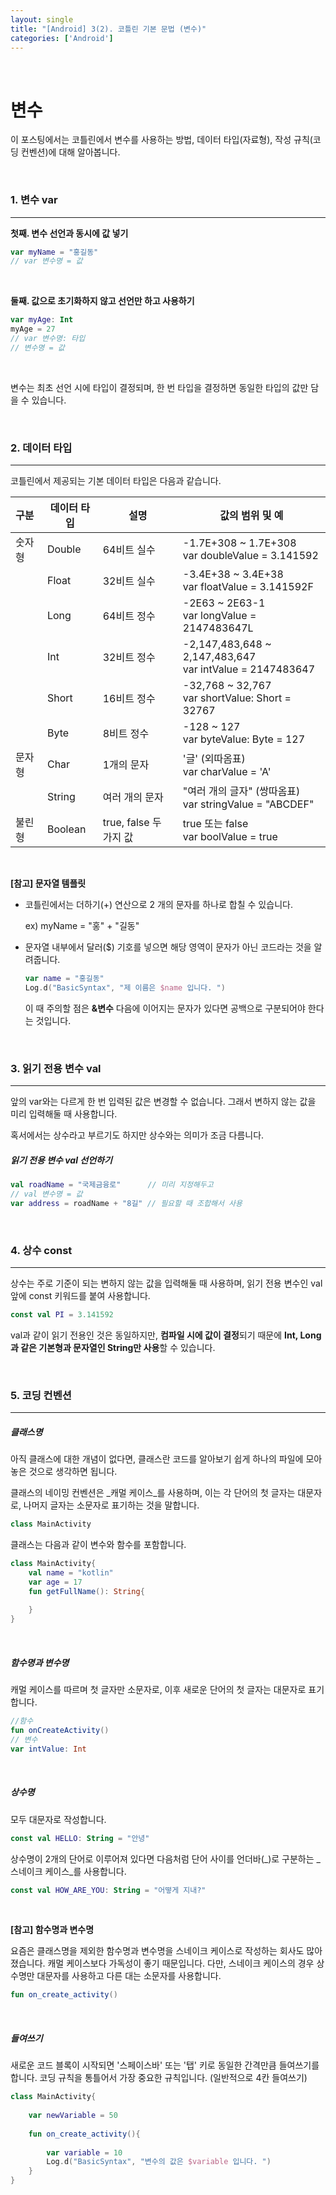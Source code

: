 ```yaml
---
layout: single
title: "[Android] 3(2). 코틀린 기본 문법 (변수)"
categories: ['Android']
---
```


<br>

# 변수

이 포스팅에서는 코틀린에서 변수를 사용하는 방법, 데이터 타입(자료형), 작성 규칙(코딩 컨벤션)에 대해 알아봅니다. 

<br>

### 1. 변수 var

---

**첫째. 변수 선언과 동시에 값 넣기**

```kotlin
var myName = "홍길동"
// var 변수명 = 값
```

<br>

**둘째. 값으로 초기화하지 않고 선언만 하고 사용하기**

```kotlin
var myAge: Int
myAge = 27
// var 변수명: 타입
// 변수명 = 값
```

<br>

변수는 최초 선언 시에 타입이 결정되며, 한 번 타입을 결정하면 동일한 타입의 값만 담을 수 있습니다. 

<br>

### 2. 데이터 타입

---

코틀린에서 제공되는 기본 데이터 타입은 다음과 같습니다. 

| 구분   | 데이터 타입 | 설명                   | 값의 범위 및 예                                              |
| :----- | ----------- | ---------------------- | ------------------------------------------------------------ |
| 숫자형 | Double      | 64비트 실수            | -1.7E+308 ~ 1.7E+308<br /> var doubleValue = 3.141592        |
|        | Float       | 32비트 실수            | -3.4E+38 ~ 3.4E+38<br /> var floatValue = 3.141592F          |
|        | Long        | 64비트 정수            | -2E63 ~ 2E63-1<br /> var longValue = 2147483647L             |
|        | Int         | 32비트 정수            | -2,147,483,648 ~ 2,147,483,647<br /> var intValue = 2147483647 |
|        | Short       | 16비트 정수            | -32,768 ~ 32,767<br /> var shortValue: Short = 32767         |
|        | Byte        | 8비트 정수             | -128 ~ 127<br /> var byteValue: Byte = 127                   |
| 문자형 | Char        | 1개의 문자             | '글' (외따옴표)<br /> var charValue = 'A'                    |
|        | String      | 여러 개의 문자         | "여러 개의 글자" (쌍따옴표)<br /> var stringValue = "ABCDEF" |
| 불린형 | Boolean     | true, false 두 가지 값 | true 또는 false<br /> var boolValue = true                   |

<br>

**[참고] 문자열 템플릿**

* 코틀린에서는 더하기(+) 연산으로 2 개의 문자를 하나로 합칠 수 있습니다. 

  ex) myName = "홍" + "길동"

* 문자열 내부에서 달러($) 기호를 넣으면 해당 영역이 문자가 아닌 코드라는 것을 알려줍니다. 

  ```kotlin
  var name = "홍길동"
  Log.d("BasicSyntax", "제 이름은 $name 입니다. ")
  ```

  이 때 주의할 점은 **&변수** 다음에 이어지는 문자가 있다면 공백으로 구분되어야 한다는 것입니다. 

<br>

### 3. 읽기 전용 변수 val

---

앞의 var와는 다르게 한 번 입력된 값은 변경할 수 없습니다. 그래서 변하지 않는 값을 미리 입력해둘 때 사용합니다. 

혹서에서는 상수라고 부르기도 하지만 상수와는 의미가 조금 다름니다. 

##### 읽기 전용 변수 val 선언하기

```kotlin
val roadName = "국제금융로"      // 미리 지정해두고
// val 변수명 = 값
var address = roadName + "8길" // 필요할 때 조합해서 사용
```

<br>

### 4. 상수 const

---

상수는 주로 기준이 되는 변하지 않는 값을 입력해둘 때 사용하며, 읽기 전용 변수인 val 앞에 const 키워드를 붙여 사용합니다. 

```kotlin
const val PI = 3.141592
```

val과 같이 읽기 전용인 것은 동일하지만, **컴파일 시에 값이 결정**되기 때문에 **Int, Long과 같은 기본형과 문자열인 String만 사용**할 수 있습니다. 

<br>

### 5. 코딩 컨벤션

---

##### 클래스명

아직 클래스에 대한 개념이 없다면, 클래스란 코드를 알아보기 쉽게 하나의 파일에 모아놓은 것으로 생각하면 됩니다. 

클래스의 네이밍 컨벤션은 _캐멀 케이스_를 사용하며, 이는 각 단어의 첫 글자는 대문자로, 나머지 글자는 소문자로 표기하는 것을 말합니다. 

```kotlin
class MainActivity
```

클래스는 다음과 같이 변수와 함수를 포함합니다. 

```kotlin
class MainActivity{
    val name = "kotlin"
    var age = 17
    fun getFullName(): String{
        
    }
}
```

<br>

##### 함수명과 변수명

캐멀 케이스를 따르며 첫 글자만 소문자로, 이후 새로운 단어의 첫 글자는 대문자로 표기합니다. 

```kotlin
//함수
fun onCreateActivity()
// 변수
var intValue: Int
```

<br>

##### 상수명

모두 대문자로 작성합니다. 

```kotlin
const val HELLO: String = "안녕"
```

상수명이 2개의 단어로 이루어져 있다면 다음처럼 단어 사이를 언더바(\_)로 구분하는 _스네이크 케이스_를 사용합니다. 

```kotlin
const val HOW_ARE_YOU: String = "어떻게 지내?"
```

<br>

**[참고] 함수명과 변수명**

요즘은 클래스명을 제외한 함수명과 변수명을 스네이크 케이스로 작성하는 회사도 많아졌습니다. 캐멀 케이스보다 가독성이 좋기 때문입니다. 다만, 스네이크 케이스의 경우 상수명만 대문자를 사용하고 다른 대는 소문자를 사용합니다. 

```kotlin
fun on_create_activity()
```

<br>

##### 들여쓰기

새로운 코드 블록이 시작되면 '스페이스바' 또는 '탭' 키로 동일한 간격만큼 들여쓰기를 합니다. 코딩 규칙을 통틀어서 가장 중요한 규칙입니다. (일반적으로 4칸 들여쓰기)

```kotlin
class MainActivity{
    
    var newVariable = 50
    
    fun on_create_activity(){
        
        var variable = 10
        Log.d("BasicSyntax", "변수의 값은 $variable 입니다. ")
    }
}
```

